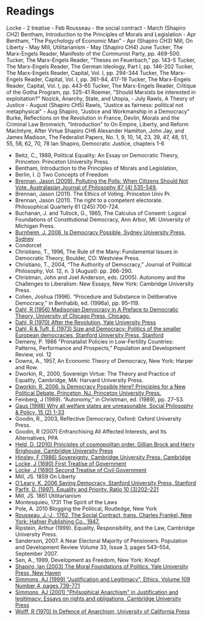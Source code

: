 Readings
========


Locke - 2 treatise - Feb
Rousseau - the social contract - March (Shapiro CH2)
Bentham, Introduction to the Principles of Morals and Legislation - Apr
Bentham, "The Psychology of Economic Man" - Apr (Shapiro CH3)
Mill, On Liberty - May
Mill, Utilitarianism - May (Shapiro CH4)
June
Tucker, The Marx-Engels Reader, Manifesto of the Communist Party, pp. 469-500.
Tucker, The Marx-Engels Reader, “Theses on Feuerbach,” pp. 143-5
Tucker, The Marx-Engels Reader, The German Ideology, Part I, pp. 146-202
Tucker, The Marx-Engels Reader, Capital, Vol. I, pp. 294-344
Tucker, The Marx-Engels Reader, Capital, Vol. I, pp. 361-84, 417-19
Tucker, The Marx-Engels Reader, Capital, Vol. I, pp. 443-65
Tucker, The Marx-Engels Reader, Critique of the Gotha Program, pp. 525-41
Roemer, "Should Marxists be interested in exploitation?"
Nozick, Anarchy, State, and Utopia, - July
Rawls, A Theory of Justice - August (Shapiro CH5)
Rawls, "Justice as fairness: political not metaphysical" - Aug
Shapiro, "Justice and Workmanship in a Democracy"
Burke, Reflections on the Revolution in France,
Devlin, Morals and the Criminal Law
Bromwich, "Introduction" to On Empire, Liberty, and Reform
MacIntyre, After Virtue
Shapiro CH6
Alexander Hamilton, John Jay, and James Madison, The Federalist Papers, No. 1, 9, 10, 14, 23, 39, 47, 48, 51, 55, 58, 62, 70, 78
Ian Shapiro, Democratic Justice, chapters 1-6

- Beitz, C., 1989, Political Equality: An Essay on Democratic Theory, Princeton: Princeton University Press.
- Bentham, Introduction to the Principles of Morals and Legislation,
- Berlin, I. () Two Concepts of Freedom
- [Brennan, Jason (2009). Polluting the Polls: When Citizens Should Not Vote. Australasian Journal of Philosophy 87 (4) 535-549.][brennen2009]
- Brennan, Jason (2011). The Ethics of Voting. Princeton Univ Pr.
- Brennan, Jason (2011). The right to a competent electorate. Philosophical Quarterly 61 (245):700-724.
- Buchanan, J. and Tullock, G., 1965, The Calculus of Consent: Logical Foundations of Constitutional Democracy, Ann Arbor, MI: University of Michigan Press.
- [Burnheim, J. 2006, Is Democracy Possible, Sydney University Press, Sydney][burnheim2006]
- Condorcet
- Christiano, T., 1996, The Rule of the Many: Fundamental Issues in Democratic Theory, Boulder, CO: Westview Press.
- Christiano, T., 2004, “The Authority of Democracy,” Journal of Political Philosophy, Vol. 12, n. 3 (August): pp. 266-290.
- Christman, John and Joel Anderson, eds. (2005). Autonomy and the Challenges to Liberalism: New Essays, New York: Cambridge University Press.
- Cohen, Joshua (1996). “Procedure and Substance in Deliberative Democracy,” in Benhabib, ed. (1996a), pp. 95–119.
- [Dahl, R (1956) Madisonian Democracy in A Preface to Democratic Theory, University of Chicago Press, Chicago.][dahl1956]
- [Dahl, R (1970) After the Revolution, Yale University Press][dahl1970after]
- [Dahl, R & Tuft, E (1973) Size and Democracy: Politics of the smaller European democracies, Stanford University Press, Stanford][dahl1973size]
- Demeny, P. 1986 "Pronatalist Policies in Low-Fertility Countries: Patterns, Performance and Prospects," Population and Development Review, vol. 12
- Downs, A., 1957, An Economic Theory of Democracy, New York: Harper and Row.
- Dworkin, R., 2000, Sovereign Virtue: The Theory and Practice of Equality, Cambridge, MA: Harvard University Press.
- [Dworkin, R. 2006, Is Democracy Possible Here? Principles for a New Political Debate. Princeton, NJ. Princeton University Press.][dworkin2006democracy]
- Feinberg, J (1989). “Autonomy,” in Christman, ed. (1989), pp. 27–53.
- [Gaus (1998) Why all welfare states are unreasonable, Social Philosophy & Policy, 15 (2)  1-33][gaus1998]
- Goodin, R., 2003, Reflective Democracy, Oxford: Oxford University Press.
- Goodin, R (2007) Enfranchising All Affected Interests, and Its Alternatives, PPA
- [Held, D. (2010) Principles of cosmopolitan order. Gillian Brock and Harry Brighouse. Cambridge University Press][held2010princples]
- [Hinsley, F (1986) Sovereignty, Cambridge University Press, Cambridge][hinsley1986sovereignty]
- [Locke, J (1690) First Treatise of Government][locke1690first]
- [Locke, J (1690) Second Treatise of Civil Government][locke1690second]
- Mill, JS. 1859 On Liberty
- [O’Leary, K. 2006 Saving Democracy, Stanford University Press, Stanford][oleary2006saving]
- [Parfit, D. (1997). Equality and Priority. Ratio 10 (3)202–221][parfit1997equity]
- Mill, JS. 1861 Utilitarianism
- Montesquieu, 1731 The Spirit of the Laws
- Pole, A. 2010 Blogging the Political, Routledge, New York
- [Rousseau, J.-J., 1762, The Social Contract, trans. Charles Frankel, New York: Hafner Publishing Co., 1947.][rousseau1762social]
- Ripstein, Arthur (1999). Equality, Responsibility, and the Law, Cambridge University Press.
- Sanderson, 2007. A Near Electoral Majority of Pensioners. Population and Development Review Volume 33, Issue 3, pages 543–554, September 2007.
- Sen, A., 1999, Development as Freedom, New York: Knopf.
- [Shapiro, Ian (2003) The Moral Foundations of Politics, Yale University Press, New Haven][shapiro2003moral]
- [Simmons, AJ (1999) "Justification and Legitimacy", Ethics, Volume 109 Number 4, pages 739-771][simmons1999justification]
- [Simmons, AJ (2001) "Philsophical Anarchism" in Justification and legitimacy: Essays on rights and obligations, Cambridge University Press][simmons2001philsophical]
- [Wolff, R (1970) In Defence of Anarchism, University of California Press][wolff1970defence]

[locke1690first]:literature%20review/First%20Treatise%20of%20Government
[locke1690second]:literature%20review/Second%20Treatise%20of%20Government.md
[dworkin2006democracy]:literature%20review/Is%20Democracy%20Possible%20Here.md
[burnheim2006]:literature%20review/Is%20Democracy%20Possible.md
[dahl1956]:literature%20review/A%20Preface%20to%20Democratic%20Theory.md
[dahl1973size]:literature%20review/Size%20and%20Democracy
[brennen2009]:literature%20review/Polluting%20the%20Polls.md
[gaus1998]:literature%20review/Why%20all%20welfare%20states%20are%20unreasonable.md
[shapiro2003moral]:literature%20review/Moral%20Foundations%20of%20Politics.md
[parfit1997equity]:literature%20review/Equality%20or%20Priority
[oleary2006saving]:literature%20review/Saving%20Democracy
[hinsley1986sovereignty]:literature%20review/Sovereignty
[held2010princples]:literature%20review/Principles%20of%20Cosmopolitan%20Order.md
[rousseau1762social]:literature%20review/The%20Social%20Contract.md
[simmons1999justification]:literature%20review/Justification%20and%20Legitimacy.md
[simmons2001philsophical]:literature%20review/Philosophical%20Anarchism.md
[wolff1970defence]:literature%20review/In%20Defence%20of%20Anarchism%20Wolff%201970.md
[dahl1970after]:literature%20review/After%20the%20Revolution%20-%20Dahl%201970.md

